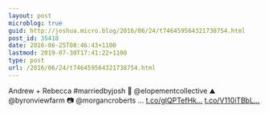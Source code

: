 ```yaml
---
layout: post
microblog: true
guid: http://joshua.micro.blog/2016/06/24/t746459564321738754.html
post_id: 35418
date: 2016-06-25T08:46:43+1100
lastmod: 2019-07-30T17:41:22+1100
type: post
url: /2016/06/24/t746459564321738754.html
---
```

Andrew + Rebecca #marriedbyjosh 🍃 @elopementcollective ⛰ @byronviewfarm 📷 @morgancroberts … [t.co/glQPTefHk...](https://t.co/glQPTefHkE) [t.co/V110iTBbL...](https://t.co/V110iTBbLD)
